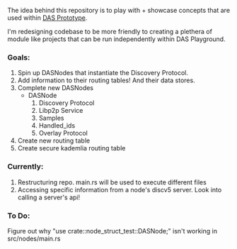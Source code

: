 The idea behind this repository is to play with + showcase concepts that are used within [DAS Prototype](https://github.com/ChainSafe/das-prototype).

I'm redesigning codebase to be more friendly to creating a plethera of module like projects that can be run independently within DAS Playground.


### Goals:
1.  Spin up DASNodes that instantiate the Discovery Protocol.   
2.  Add information to their routing tables! And their data stores.
3.  Complete new DASNodes
    - DASNode
        1. Discovery Protocol
        2. Libp2p Service
        3. Samples
        4. Handled_ids
        5. Overlay Protocol 
4.  Create new routing table
5.  Create secure kademlia routing table


### Currently:
1. Restructuring repo.  main.rs will be used to execute different files 
2. Accessing specific information from a node's discv5 server.  Look into calling a server's api!


### To Do:
Figure out why "use crate::node_struct_test::DASNode;" isn't working in src/nodes/main.rs
